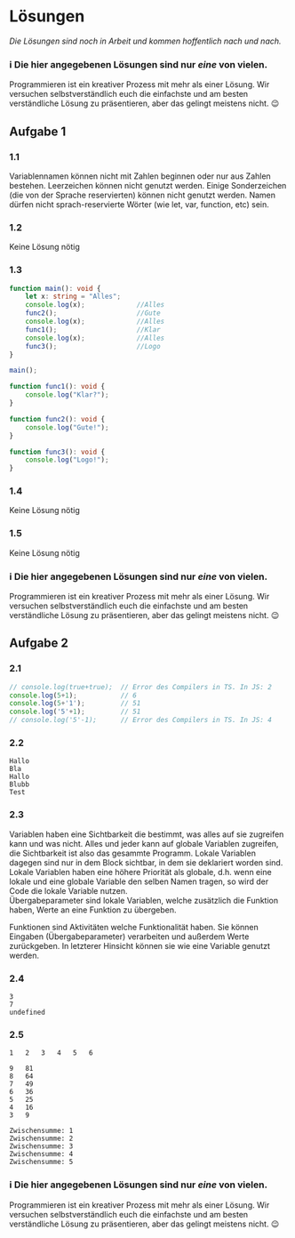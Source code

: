 # Lösungen

_Die Lösungen sind noch in Arbeit und kommen hoffentlich nach und nach._

### :information_source: Die hier angegebenen Lösungen sind nur _eine_ von vielen.
Programmieren ist ein kreativer Prozess mit mehr als einer Lösung. Wir versuchen selbstverständlich euch die einfachste und am besten verständliche Lösung zu präsentieren, aber das gelingt meistens nicht. :wink:


## Aufgabe 1
### 1.1
Variablennamen können nicht mit Zahlen beginnen oder nur aus Zahlen bestehen. Leerzeichen können nicht genutzt werden. Einige Sonderzeichen (die von der Sprache reservierten) können nicht genutzt werden. Namen dürfen nicht sprach-reservierte Wörter (wie let, var, function, etc) sein.

### 1.2 
Keine Lösung nötig

### 1.3

```typescript
function main(): void {
    let x: string = "Alles";
    console.log(x);             //Alles
    func2();                    //Gute
    console.log(x);             //Alles
    func1();                    //Klar
    console.log(x);             //Alles
    func3();                    //Logo
}

main();

function func1(): void {
    console.log("Klar?");
}

function func2(): void {
    console.log("Gute!");
}

function func3(): void {
    console.log("Logo!");
}
  ```
  
  
### 1.4
Keine Lösung nötig

### 1.5
Keine Lösung nötig

### :information_source: Die hier angegebenen Lösungen sind nur _eine_ von vielen.
Programmieren ist ein kreativer Prozess mit mehr als einer Lösung. Wir versuchen selbstverständlich euch die einfachste und am besten verständliche Lösung zu präsentieren, aber das gelingt meistens nicht. :wink:

## Aufgabe 2
### 2.1
```typescript
// console.log(true+true);  // Error des Compilers in TS. In JS: 2
console.log(5+1);           // 6
console.log(5+'1');         // 51
console.log('5'+1);         // 51
// console.log('5'-1);      // Error des Compilers in TS. In JS: 4
```

### 2.2

```
Hallo
Bla
Hallo
Blubb
Test
```

### 2.3
Variablen haben eine Sichtbarkeit die bestimmt, was alles auf sie zugreifen kann und was nicht. Alles und jeder kann auf globale Variablen zugreifen, die Sichtbarkeit ist also das gesammte Programm. Lokale Variablen dagegen sind nur in dem Block sichtbar, in dem sie deklariert worden sind. Lokale Variablen haben eine höhere Priorität als globale, d.h. wenn eine lokale und eine globale Variable den selben Namen tragen, so wird der Code die lokale Variable nutzen.  
Übergabeparameter sind lokale Variablen, welche zusätzlich die Funktion haben, Werte an eine Funktion zu übergeben.

Funktionen sind Aktivitäten welche Funktionalität haben. Sie können Eingaben (Übergabeparameter) verarbeiten und außerdem Werte zurückgeben. In letzterer Hinsicht können sie wie eine Variable genutzt werden.

### 2.4 
```
3
7
undefined
```

### 2.5
```
1	2	3	4	5	6

9	81
8	64
7	49
6	36
5	25
4	16
3	9

Zwischensumme: 1
Zwischensumme: 2
Zwischensumme: 3
Zwischensumme: 4
Zwischensumme: 5
```

### :information_source: Die hier angegebenen Lösungen sind nur _eine_ von vielen.
Programmieren ist ein kreativer Prozess mit mehr als einer Lösung. Wir versuchen selbstverständlich euch die einfachste und am besten verständliche Lösung zu präsentieren, aber das gelingt meistens nicht. :wink:
